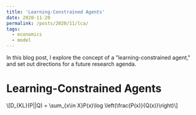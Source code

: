 ```yaml
---
title: 'Learning-Constrained Agents'
date: 2020-11-20
permalink: /posts/2020/11/lca/
tags:
  - economics
  - model
---
```


In this blog post, I explore the concept of a "learning-constrained agent," and set out directions for a future research agenda.

Learning-Constrained Agents
======

\\[D_{KL}(P||Q) = \sum_{x\in X}P(x)\log \left(\frac{P(x)}{Q(x)}\right)\\]
